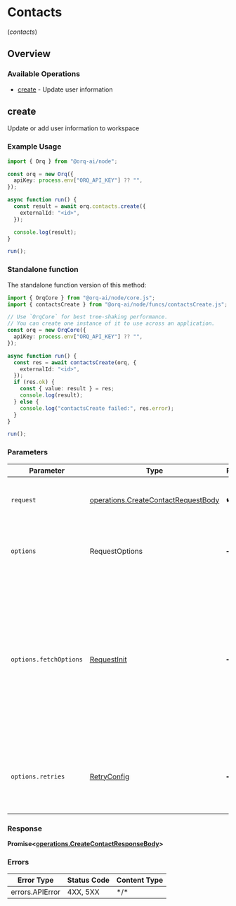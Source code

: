 # Contacts
(*contacts*)

## Overview

### Available Operations

* [create](#create) - Update user information

## create

Update or add user information to workspace

### Example Usage

```typescript
import { Orq } from "@orq-ai/node";

const orq = new Orq({
  apiKey: process.env["ORQ_API_KEY"] ?? "",
});

async function run() {
  const result = await orq.contacts.create({
    externalId: "<id>",
  });

  console.log(result);
}

run();
```

### Standalone function

The standalone function version of this method:

```typescript
import { OrqCore } from "@orq-ai/node/core.js";
import { contactsCreate } from "@orq-ai/node/funcs/contactsCreate.js";

// Use `OrqCore` for best tree-shaking performance.
// You can create one instance of it to use across an application.
const orq = new OrqCore({
  apiKey: process.env["ORQ_API_KEY"] ?? "",
});

async function run() {
  const res = await contactsCreate(orq, {
    externalId: "<id>",
  });
  if (res.ok) {
    const { value: result } = res;
    console.log(result);
  } else {
    console.log("contactsCreate failed:", res.error);
  }
}

run();
```

### Parameters

| Parameter                                                                                                                                                                      | Type                                                                                                                                                                           | Required                                                                                                                                                                       | Description                                                                                                                                                                    |
| ------------------------------------------------------------------------------------------------------------------------------------------------------------------------------ | ------------------------------------------------------------------------------------------------------------------------------------------------------------------------------ | ------------------------------------------------------------------------------------------------------------------------------------------------------------------------------ | ------------------------------------------------------------------------------------------------------------------------------------------------------------------------------ |
| `request`                                                                                                                                                                      | [operations.CreateContactRequestBody](../../models/operations/createcontactrequestbody.md)                                                                                     | :heavy_check_mark:                                                                                                                                                             | The request object to use for the request.                                                                                                                                     |
| `options`                                                                                                                                                                      | RequestOptions                                                                                                                                                                 | :heavy_minus_sign:                                                                                                                                                             | Used to set various options for making HTTP requests.                                                                                                                          |
| `options.fetchOptions`                                                                                                                                                         | [RequestInit](https://developer.mozilla.org/en-US/docs/Web/API/Request/Request#options)                                                                                        | :heavy_minus_sign:                                                                                                                                                             | Options that are passed to the underlying HTTP request. This can be used to inject extra headers for examples. All `Request` options, except `method` and `body`, are allowed. |
| `options.retries`                                                                                                                                                              | [RetryConfig](../../lib/utils/retryconfig.md)                                                                                                                                  | :heavy_minus_sign:                                                                                                                                                             | Enables retrying HTTP requests under certain failure conditions.                                                                                                               |

### Response

**Promise\<[operations.CreateContactResponseBody](../../models/operations/createcontactresponsebody.md)\>**

### Errors

| Error Type      | Status Code     | Content Type    |
| --------------- | --------------- | --------------- |
| errors.APIError | 4XX, 5XX        | \*/\*           |